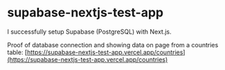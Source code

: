 # supabase-nextjs-test-app

I successfully setup Supabase (PostgreSQL) with Next.js.

Proof of database connection and showing data on page from a countries table: [https://supabase-nextjs-test-app.vercel.app/countries](https://supabase-nextjs-test-app.vercel.app/countries)
